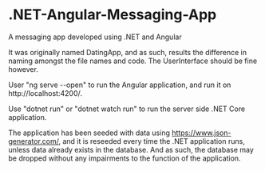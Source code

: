 # .NET-Angular-Messaging-App
A messaging app developed using .NET and Angular

It was originally named DatingApp, and as such, results the difference in naming amongst the file names and code. The UserInterface should be fine however.

User "ng serve --open" to run the Angular application, and run it on http://localhost:4200/.

Use "dotnet run" or "dotnet watch run" to run the server side .NET Core application.

The application has been seeded with data using https://www.json-generator.com/, and it is reseeded every time the .NET application runs, unless data already exists in the database. And as such, the database may be dropped without any impairments to the function of the application.
